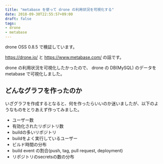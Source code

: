 ```yaml
---
title: "metabase を使って drone の利用状況を可視化する"
date: 2018-09-30T22:55:57+09:00
draft: false
tags:
- drone
- metabase
---
```


drone OSS 0.8.5 で検証しています。

https://drone.io/ と https://www.metabase.com/ の話です。

drone の利用状況を可視化したかったので、
drone の DB(MySQL) のデータを metabase で可視化しました。

## どんなグラフを作ったのか

いざグラフを作成するとなると、何を作ったらいいのか迷いましたが、以下のようなものをとりあえず作ってみました。

* ユーザー数
* 有効化されたリポジトリ数
* buildの多いリポジトリ
* buildをよく実行しているユーザー
* ビルド時間の分布
* build event の割合(push, tag, pull request, deployment)
* リポジトリのsecretsの数の分布
